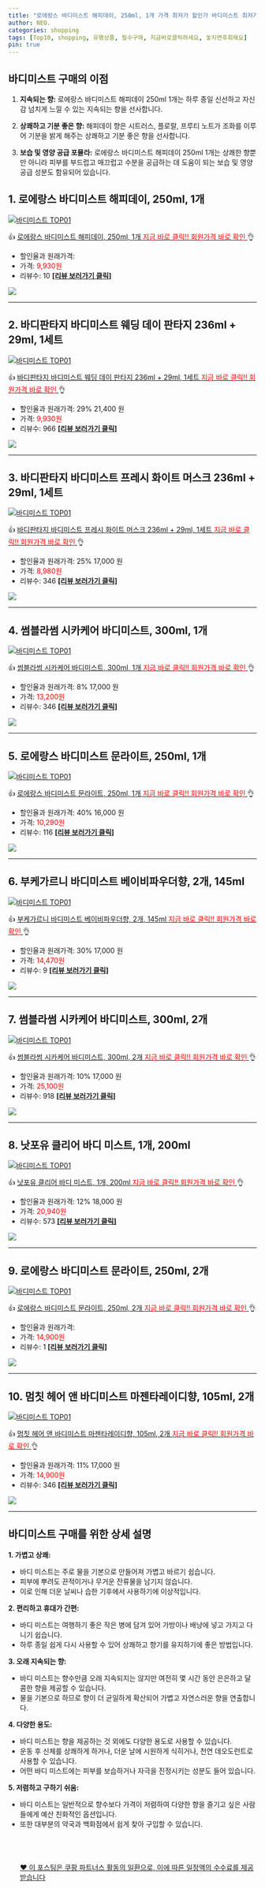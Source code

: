 ```yaml
---
title: "로에랑스 바디미스트 해피데이, 250ml, 1개 가격 최저가 할인가 바디미스트 최저가 추천 제품 비교"
author: NEO.
categories: shopping
tags: [Top10, shopping, 유행상품, 필수구매, 지금바로클릭하세요, 놓치면후회해요]
pin: true
---
```

## 바디미스트 구매의 이점
1. **지속되는 향:** 로에랑스 바디미스트 해피데이 250ml 1개는 하루 종일 신선하고 자신감 넘치게 느낄 수 있는 지속되는 향을 선사합니다.


2. **상쾌하고 기분 좋은 향:** 해피데이 향은 시트러스, 플로랄, 프루티 노트가 조화를 이루어 기분을 밝게 해주는 상쾌하고 기분 좋은 향을 선사합니다.


3. **보습 및 영양 공급 포뮬라:** 로에랑스 바디미스트 해피데이 250ml 1개는 상쾌한 향뿐만 아니라 피부를 부드럽고 매끄럽고 수분을 공급하는 데 도움이 되는 보습 및 영양 공급 성분도 함유되어 있습니다.

   

## 1. 로에랑스 바디미스트 해피데이, 250ml, 1개

[![바디미스트 TOP01](https://thumbnail6.coupangcdn.com/thumbnails/remote/490x490ex/image/retail/images/3909433793952832-5fc9fd54-9436-4a70-abff-c47698ee3b44.jpg)](https://link.coupang.com/re/AFFSDP?lptag=AF3617701&subid=GithubCoopas&pageKey=1770281981&traceid=V0-153&itemId=3014289486&vendorItemId=71002474966)


👍 [로에랑스 바디미스트 해피데이, 250ml, 1개 <font color=red> 지금 바로 클릭!! 회원가격 바로 확인 </font> ](https://link.coupang.com/re/AFFSDP?lptag=AF3617701&subid=GithubCoopas&pageKey=1770281981&traceid=V0-153&itemId=3014289486&vendorItemId=71002474966) 👌 


- 할인율과 원래가격: 
- 가격: <span style='color:red'>9,930원</span>
- 리뷰수: 10  [**[리뷰 보러가기 클릭]**](https://link.coupang.com/re/AFFSDP?lptag=AF3617701&subid=GithubCoopas&pageKey=1770281981&traceid=V0-153&itemId=3014289486&vendorItemId=71002474966)

[![](/discount_price.png)](https://link.coupang.com/re/AFFSDP?lptag=AF3617701&subid=GithubCoopas&pageKey=1770281981&traceid=V0-153&itemId=3014289486&vendorItemId=71002474966)

---


   

## 2. 바디판타지 바디미스트 웨딩 데이 판타지 236ml + 29ml, 1세트

[![바디미스트 TOP01](https://thumbnail7.coupangcdn.com/thumbnails/remote/490x490ex/image/retail/images/4330553993612641-21d61cee-0c66-45f4-a258-c640cc1a3632.jpg)](https://link.coupang.com/re/AFFSDP?lptag=AF3617701&subid=GithubCoopas&pageKey=7634412044&traceid=V0-153&itemId=20269515543&vendorItemId=3724960373)


👍 [바디판타지 바디미스트 웨딩 데이 판타지 236ml + 29ml, 1세트 <font color=red> 지금 바로 클릭!! 회원가격 바로 확인 </font> ](https://link.coupang.com/re/AFFSDP?lptag=AF3617701&subid=GithubCoopas&pageKey=7634412044&traceid=V0-153&itemId=20269515543&vendorItemId=3724960373) 👌 


- 할인율과 원래가격: 29%  21,400   원
- 가격: <span style='color:red'>9,930원</span>
- 리뷰수: 966  [**[리뷰 보러가기 클릭]**](https://link.coupang.com/re/AFFSDP?lptag=AF3617701&subid=GithubCoopas&pageKey=7634412044&traceid=V0-153&itemId=20269515543&vendorItemId=3724960373)

[![](/discount_price.png)](https://link.coupang.com/re/AFFSDP?lptag=AF3617701&subid=GithubCoopas&pageKey=7634412044&traceid=V0-153&itemId=20269515543&vendorItemId=3724960373)

---


   

## 3. 바디판타지 바디미스트 프레시 화이트 머스크 236ml + 29ml, 1세트

[![바디미스트 TOP01](https://thumbnail7.coupangcdn.com/thumbnails/remote/490x490ex/image/retail/images/2445631751689763-323e1776-c08e-4f00-a996-c35d3e27a122.jpg)](https://link.coupang.com/re/AFFSDP?lptag=AF3617701&subid=GithubCoopas&pageKey=7615321389&traceid=V0-153&itemId=20177888297&vendorItemId=3724960350)


👍 [바디판타지 바디미스트 프레시 화이트 머스크 236ml + 29ml, 1세트 <font color=red> 지금 바로 클릭!! 회원가격 바로 확인 </font> ](https://link.coupang.com/re/AFFSDP?lptag=AF3617701&subid=GithubCoopas&pageKey=7615321389&traceid=V0-153&itemId=20177888297&vendorItemId=3724960350) 👌 


- 할인율과 원래가격: 25%  17,000   원
- 가격: <span style='color:red'>8,980원</span>
- 리뷰수: 346  [**[리뷰 보러가기 클릭]**](https://link.coupang.com/re/AFFSDP?lptag=AF3617701&subid=GithubCoopas&pageKey=7615321389&traceid=V0-153&itemId=20177888297&vendorItemId=3724960350)

[![](/discount_price.png)](https://link.coupang.com/re/AFFSDP?lptag=AF3617701&subid=GithubCoopas&pageKey=7615321389&traceid=V0-153&itemId=20177888297&vendorItemId=3724960350)

---


   

## 4. 썸블라썸 시카케어 바디미스트, 300ml, 1개

[![바디미스트 TOP01](https://thumbnail9.coupangcdn.com/thumbnails/remote/490x490ex/image/retail/images/3045102550943506-34124f83-d1a9-4a6a-9287-5b351e4af641.jpg)](https://link.coupang.com/re/AFFSDP?lptag=AF3617701&subid=GithubCoopas&pageKey=4791641717&traceid=V0-153&itemId=17862512635&vendorItemId=70213015027)


👍 [썸블라썸 시카케어 바디미스트, 300ml, 1개 <font color=red> 지금 바로 클릭!! 회원가격 바로 확인 </font> ](https://link.coupang.com/re/AFFSDP?lptag=AF3617701&subid=GithubCoopas&pageKey=4791641717&traceid=V0-153&itemId=17862512635&vendorItemId=70213015027) 👌 


- 할인율과 원래가격: 8%  17,000   원
- 가격: <span style='color:red'>13,200원</span>
- 리뷰수: 346  [**[리뷰 보러가기 클릭]**](https://link.coupang.com/re/AFFSDP?lptag=AF3617701&subid=GithubCoopas&pageKey=4791641717&traceid=V0-153&itemId=17862512635&vendorItemId=70213015027)

[![](/discount_price.png)](https://link.coupang.com/re/AFFSDP?lptag=AF3617701&subid=GithubCoopas&pageKey=4791641717&traceid=V0-153&itemId=17862512635&vendorItemId=70213015027)

---


   

## 5. 로에랑스 바디미스트 문라이트, 250ml, 1개

[![바디미스트 TOP01](https://thumbnail6.coupangcdn.com/thumbnails/remote/490x490ex/image/retail/images/3126237427341223-60214f47-d445-4d7c-acca-2e219b972b22.jpg)](https://link.coupang.com/re/AFFSDP?lptag=AF3617701&subid=GithubCoopas&pageKey=6437488330&traceid=V0-153&itemId=13920541751&vendorItemId=71002475049)


👍 [로에랑스 바디미스트 문라이트, 250ml, 1개 <font color=red> 지금 바로 클릭!! 회원가격 바로 확인 </font> ](https://link.coupang.com/re/AFFSDP?lptag=AF3617701&subid=GithubCoopas&pageKey=6437488330&traceid=V0-153&itemId=13920541751&vendorItemId=71002475049) 👌 


- 할인율과 원래가격: 40%  16,000   원
- 가격: <span style='color:red'>10,290원</span>
- 리뷰수: 116  [**[리뷰 보러가기 클릭]**](https://link.coupang.com/re/AFFSDP?lptag=AF3617701&subid=GithubCoopas&pageKey=6437488330&traceid=V0-153&itemId=13920541751&vendorItemId=71002475049)

[![](/discount_price.png)](https://link.coupang.com/re/AFFSDP?lptag=AF3617701&subid=GithubCoopas&pageKey=6437488330&traceid=V0-153&itemId=13920541751&vendorItemId=71002475049)

---


   

## 6. 부케가르니 바디미스트 베이비파우더향, 2개, 145ml

[![바디미스트 TOP01](https://thumbnail9.coupangcdn.com/thumbnails/remote/490x490ex/image/retail/images/1251920265770174-8af47140-edee-43a4-88fb-0b89b447d423.jpg)](https://link.coupang.com/re/AFFSDP?lptag=AF3617701&subid=GithubCoopas&pageKey=7255541645&traceid=V0-153&itemId=18397491280&vendorItemId=5136796406)


👍 [부케가르니 바디미스트 베이비파우더향, 2개, 145ml <font color=red> 지금 바로 클릭!! 회원가격 바로 확인 </font> ](https://link.coupang.com/re/AFFSDP?lptag=AF3617701&subid=GithubCoopas&pageKey=7255541645&traceid=V0-153&itemId=18397491280&vendorItemId=5136796406) 👌 


- 할인율과 원래가격: 30%  17,000   원
- 가격: <span style='color:red'>14,470원</span>
- 리뷰수: 9  [**[리뷰 보러가기 클릭]**](https://link.coupang.com/re/AFFSDP?lptag=AF3617701&subid=GithubCoopas&pageKey=7255541645&traceid=V0-153&itemId=18397491280&vendorItemId=5136796406)

[![](/discount_price.png)](https://link.coupang.com/re/AFFSDP?lptag=AF3617701&subid=GithubCoopas&pageKey=7255541645&traceid=V0-153&itemId=18397491280&vendorItemId=5136796406)

---


   

## 7. 썸블라썸 시카케어 바디미스트, 300ml, 2개

[![바디미스트 TOP01](https://thumbnail8.coupangcdn.com/thumbnails/remote/490x490ex/image/retail/images/3c03dccc-dccc-4091-8ad8-da98a9da9b2d7827797792731427938.png)](https://link.coupang.com/re/AFFSDP?lptag=AF3617701&subid=GithubCoopas&pageKey=4791641717&traceid=V0-153&itemId=19158922038&vendorItemId=86150905640)


👍 [썸블라썸 시카케어 바디미스트, 300ml, 2개 <font color=red> 지금 바로 클릭!! 회원가격 바로 확인 </font> ](https://link.coupang.com/re/AFFSDP?lptag=AF3617701&subid=GithubCoopas&pageKey=4791641717&traceid=V0-153&itemId=19158922038&vendorItemId=86150905640) 👌 


- 할인율과 원래가격: 10%  17,000   원
- 가격: <span style='color:red'>25,100원</span>
- 리뷰수: 918  [**[리뷰 보러가기 클릭]**](https://link.coupang.com/re/AFFSDP?lptag=AF3617701&subid=GithubCoopas&pageKey=4791641717&traceid=V0-153&itemId=19158922038&vendorItemId=86150905640)

[![](/discount_price.png)](https://link.coupang.com/re/AFFSDP?lptag=AF3617701&subid=GithubCoopas&pageKey=4791641717&traceid=V0-153&itemId=19158922038&vendorItemId=86150905640)

---


   

## 8. 낫포유 클리어 바디 미스트, 1개, 200ml

[![바디미스트 TOP01](https://thumbnail9.coupangcdn.com/thumbnails/remote/490x490ex/image/vendor_inventory/9546/24b38a64cf03c46b6ddddd982ef8179b8e6a86ea31388b1d122b558c1c05.PNG)](https://link.coupang.com/re/AFFSDP?lptag=AF3617701&subid=GithubCoopas&pageKey=7339643498&traceid=V0-153&itemId=20040973976&vendorItemId=79801141973)


👍 [낫포유 클리어 바디 미스트, 1개, 200ml <font color=red> 지금 바로 클릭!! 회원가격 바로 확인 </font> ](https://link.coupang.com/re/AFFSDP?lptag=AF3617701&subid=GithubCoopas&pageKey=7339643498&traceid=V0-153&itemId=20040973976&vendorItemId=79801141973) 👌 


- 할인율과 원래가격: 12%  18,000   원
- 가격: <span style='color:red'>20,940원</span>
- 리뷰수: 573  [**[리뷰 보러가기 클릭]**](https://link.coupang.com/re/AFFSDP?lptag=AF3617701&subid=GithubCoopas&pageKey=7339643498&traceid=V0-153&itemId=20040973976&vendorItemId=79801141973)

[![](/discount_price.png)](https://link.coupang.com/re/AFFSDP?lptag=AF3617701&subid=GithubCoopas&pageKey=7339643498&traceid=V0-153&itemId=20040973976&vendorItemId=79801141973)

---


   

## 9. 로에랑스 바디미스트 문라이트, 250ml, 2개

[![바디미스트 TOP01](https://thumbnail6.coupangcdn.com/thumbnails/remote/490x490ex/image/retail/images/b776a563-ced9-4497-af82-c62d61adf43e1381971101734777886.png)](https://link.coupang.com/re/AFFSDP?lptag=AF3617701&subid=GithubCoopas&pageKey=6437488330&traceid=V0-153&itemId=19038063904&vendorItemId=86161911266)


👍 [로에랑스 바디미스트 문라이트, 250ml, 2개 <font color=red> 지금 바로 클릭!! 회원가격 바로 확인 </font> ](https://link.coupang.com/re/AFFSDP?lptag=AF3617701&subid=GithubCoopas&pageKey=6437488330&traceid=V0-153&itemId=19038063904&vendorItemId=86161911266) 👌 


- 할인율과 원래가격: 
- 가격: <span style='color:red'>14,900원</span>
- 리뷰수: 1  [**[리뷰 보러가기 클릭]**](https://link.coupang.com/re/AFFSDP?lptag=AF3617701&subid=GithubCoopas&pageKey=6437488330&traceid=V0-153&itemId=19038063904&vendorItemId=86161911266)

[![](/discount_price.png)](https://link.coupang.com/re/AFFSDP?lptag=AF3617701&subid=GithubCoopas&pageKey=6437488330&traceid=V0-153&itemId=19038063904&vendorItemId=86161911266)

---


   

## 10. 멈칫 헤어 앤 바디미스트 마젠타레이디향, 105ml, 2개

[![바디미스트 TOP01](https://thumbnail10.coupangcdn.com/thumbnails/remote/490x490ex/image/retail/images/4340800574451776-abccd007-df46-4fa8-99c0-d4f25d5ae30d.jpg)](https://link.coupang.com/re/AFFSDP?lptag=AF3617701&subid=GithubCoopas&pageKey=107147720&traceid=V0-153&itemId=18763518763&vendorItemId=77368871567)


👍 [멈칫 헤어 앤 바디미스트 마젠타레이디향, 105ml, 2개 <font color=red> 지금 바로 클릭!! 회원가격 바로 확인 </font> ](https://link.coupang.com/re/AFFSDP?lptag=AF3617701&subid=GithubCoopas&pageKey=107147720&traceid=V0-153&itemId=18763518763&vendorItemId=77368871567) 👌 


- 할인율과 원래가격: 11%  17,000   원
- 가격: <span style='color:red'>14,900원</span>
- 리뷰수: 346  [**[리뷰 보러가기 클릭]**](https://link.coupang.com/re/AFFSDP?lptag=AF3617701&subid=GithubCoopas&pageKey=107147720&traceid=V0-153&itemId=18763518763&vendorItemId=77368871567)

[![](/discount_price.png)](https://link.coupang.com/re/AFFSDP?lptag=AF3617701&subid=GithubCoopas&pageKey=107147720&traceid=V0-153&itemId=18763518763&vendorItemId=77368871567)

---
## 바디미스트 구매를 위한 상세 설명
**1. 가볍고 상쾌:**

- 바디 미스트는 주로 물을 기본으로 만들어져 가볍고 바르기 쉽습니다.
- 피부에 뿌려도 끈적이거나 무거운 잔류물을 남기지 않습니다.
- 이로 인해 더운 날씨나 습한 기후에서 사용하기에 이상적입니다.

**2. 편리하고 휴대가 간편:**

- 바디 미스트는 여행하기 좋은 작은 병에 담겨 있어 가방이나 배낭에 넣고 가지고 다니기 쉽습니다.
- 하루 종일 쉽게 다시 사용할 수 있어 상쾌하고 향기를 유지하기에 좋은 방법입니다.

**3. 오래 지속되는 향:**

- 바디 미스트는 향수만큼 오래 지속되지는 않지만 여전히 몇 시간 동안 은은하고 달콤한 향을 제공할 수 있습니다.
- 물을 기본으로 하므로 향이 더 균일하게 확산되어 가볍고 자연스러운 향을 연출합니다.

**4. 다양한 용도:**

- 바디 미스트는 향을 제공하는 것 외에도 다양한 용도로 사용할 수 있습니다.
- 운동 후 신체를 상쾌하게 하거나, 더운 날에 시원하게 식히거나, 천연 데오도런트로 사용할 수 있습니다.
- 어떤 바디 미스트에는 피부를 보습하거나 자극을 진정시키는 성분도 들어 있습니다.

**5. 저렴하고 구하기 쉬움:**

- 바디 미스트는 일반적으로 향수보다 가격이 저렴하여 다양한 향을 즐기고 싶은 사람들에게 예산 친화적인 옵션입니다.
- 또한 대부분의 약국과 백화점에서 쉽게 찾아 구입할 수 있습니다.<br><br><br><br><br> [ ❤  이 포스팅은 쿠팡 파트너스 활동의 일환으로, 이에 따른 일정액의 수수료를 제공받습니다](https://link.coupang.com/a/bcEFyh)